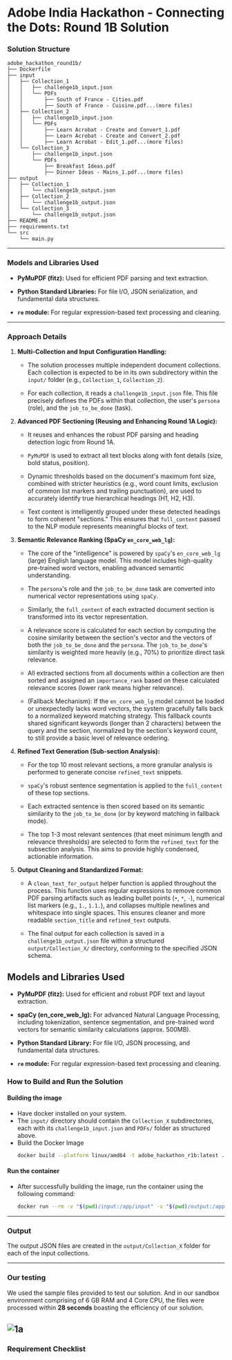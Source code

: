 
# Adobe India Hackathon - Connecting the Dots: Round 1B Solution

### Solution Structure

```
adobe_hackathon_round1b/
├── Dockerfile
├── input
│   ├── Collection_1
│   │   ├── challenge1b_input.json
│   │   └── PDFs
│   │       ├── South of France - Cities.pdf
│   │       ├── South of France - Cuisine.pdf...(more files)
│   ├── Collection_2
│   │   ├── challenge1b_input.json
│   │   └── PDFs
│   │       ├── Learn Acrobat - Create and Convert_1.pdf
│   │       ├── Learn Acrobat - Create and Convert_2.pdf
│   │       ├── Learn Acrobat - Edit_1.pdf...(more files)
│   └── Collection_3
│       ├── challenge1b_input.json
│       └── PDFs
│           ├── Breakfast Ideas.pdf
│           ├── Dinner Ideas - Mains_1.pdf...(more files)
├── output
│   ├── Collection_1
│   │   └── challenge1b_output.json
│   ├── Collection_2
│   │   └── challenge1b_output.json
│   └── Collection_3
│       └── challenge1b_output.json
├── README.md
├── requirements.txt
└── src
    └── main.py

```
---

### Models and Libraries Used

-   **PyMuPDF (fitz):** Used for efficient PDF parsing and text extraction.
    
-   **Python Standard Libraries:** For file I/O, JSON serialization, and fundamental data structures.
    
-   **`re` module:** For regular expression-based text processing and cleaning.
---

### Approach Details


1.  **Multi-Collection and Input Configuration Handling:**
    
    -   The solution processes multiple independent document collections. Each collection is expected to be in its own subdirectory within the `input/` folder (e.g., `Collection_1`, `Collection_2`).
        
    -   For each collection, it reads a `challenge1b_input.json` file. This file precisely defines the PDFs within that collection, the user's `persona` (role), and the `job_to_be_done` (task).
        
2.  **Advanced PDF Sectioning (Reusing and Enhancing Round 1A Logic):**
    
    -   It reuses and enhances the robust PDF parsing and heading detection logic from Round 1A.
        
    -   `PyMuPDF` is used to extract all text blocks along with font details (size, bold status, position).
        
    -   Dynamic thresholds based on the document's maximum font size, combined with stricter heuristics (e.g., word count limits, exclusion of common list markers and trailing punctuation), are used to accurately identify true hierarchical headings (H1, H2, H3).
        
    -   Text content is intelligently grouped under these detected headings to form coherent "sections." This ensures that `full_content` passed to the NLP module represents meaningful blocks of text.
        
3.  **Semantic Relevance Ranking (SpaCy `en_core_web_lg`):**
    
    -   The core of the "intelligence" is powered by `spaCy`'s `en_core_web_lg` (large) English language model. This model includes high-quality pre-trained word vectors, enabling advanced semantic understanding.
        
    -   The `persona`'s role and the `job_to_be_done` task are converted into numerical vector representations using `spaCy`.
        
    -   Similarly, the `full_content` of each extracted document section is transformed into its vector representation.
        
    -   A relevance score is calculated for each section by computing the cosine similarity between the section's vector and the vectors of both the `job_to_be_done` and the `persona`. The `job_to_be_done`'s similarity is weighted more heavily (e.g., 70%) to prioritize direct task relevance.
        
    -   All extracted sections from all documents within a collection are then sorted and assigned an `importance_rank` based on these calculated relevance scores (lower rank means higher relevance).
        
    -   (Fallback Mechanism): If the `en_core_web_lg` model cannot be loaded or unexpectedly lacks word vectors, the system gracefully falls back to a normalized keyword matching strategy. This fallback counts shared significant keywords (longer than 2 characters) between the query and the section, normalized by the section's keyword count, to still provide a basic level of relevance ordering.
        
4.  **Refined Text Generation (Sub-section Analysis):**
    
    -   For the top 10 most relevant sections, a more granular analysis is performed to generate concise `refined_text` snippets.
        
    -   `spaCy`'s robust sentence segmentation is applied to the `full_content` of these top sections.
        
    -   Each extracted sentence is then scored based on its semantic similarity to the `job_to_be_done` (or by keyword matching in fallback mode).
        
    -   The top 1-3 most relevant sentences (that meet minimum length and relevance thresholds) are selected to form the `refined_text` for the subsection analysis. This aims to provide highly condensed, actionable information.
        
5.  **Output Cleaning and Standardized Format:**
    
    -   A `clean_text_for_output` helper function is applied throughout the process. This function uses regular expressions to remove common PDF parsing artifacts such as leading bullet points (`•`, `*`, `-`), numerical list markers (e.g., `1.`, `1.1.`), and collapses multiple newlines and whitespace into single spaces. This ensures cleaner and more readable `section_title` and `refined_text` outputs.
        
    -   The final output for each collection is saved in a `challenge1b_output.json` file within a structured `output/Collection_X/` directory, conforming to the specified JSON schema.
        

## Models and Libraries Used

-   **PyMuPDF (fitz):** Used for efficient and robust PDF text and layout extraction.
    
-   **spaCy (en_core_web_lg):** For advanced Natural Language Processing, including tokenization, sentence segmentation, and pre-trained word vectors for semantic similarity calculations (approx. 500MB).
    
-   **Python Standard Library:** For file I/O, JSON processing, and fundamental data structures.
    
-   **`re` module:** For regular expression-based text processing and cleaning.

### How to Build and Run the Solution 

#### Building the image
* Have docker installed on your system. 
*  The `input/` directory should contain the `Collection_X` subdirectories, each with its `challenge1b_input.json` and `PDFs/` folder as structured above.
*  Build the Docker Image 
	 ```bash
	 docker build --platform linux/amd64 -t adobe_hackathon_r1b:latest .
	 ```

#### Run the container
* After successfully building the image, run the container using the following command:
	```bash 
	docker run --rm -v "$(pwd)/input:/app/input" -v "$(pwd)/output:/app/output" --network none adobe_hackathon_r1b:latest
	```

---
### Output
The output JSON files are created in the `output/Collection_X` folder for each of the input collections.

---
### Our testing
We used the sample files provided to test our solution. And in our sandbox environment comprising of 6 GB RAM and 4 Core CPU, the files were processed within **28 seconds** boasting the efficiency of our solution.

![1a](https://ik.imagekit.io/8zofjhk6p/1b_benchmark.png)
---
### Requirement Checklist